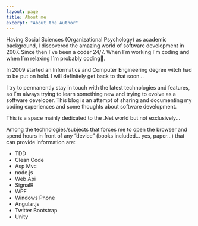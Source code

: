 ```yaml
---
layout: page
title: About me
excerpt: "About the Author"
---
```


 Having Social Sciences (Organizational Psychology) as academic background, I discovered the amazing world of software development in 2007. Since then I´ve been a coder 24/7. When I´m working I´m coding and when I´m relaxing I´m probably coding.

 In 2009 started an Informatics and Computer Engineering degree witch had to be put on hold. I will definitely get back to that soon…

 I try to permanently stay in touch with the latest technologies and features, so I´m always trying to learn something new and trying to evolve as a software developer. This blog is an attempt of sharing and documenting my coding experiences and some thoughts about software development.

 This is a space mainly dedicated to the .Net world but not exclusively…

 Among the technologies/subjects that forces me to open the browser and spend hours in front of any “device” (books included… yes, paper…) that can provide information are:

- TDD
- Clean Code
- Asp Mvc
- node.js
- Web Api
- SignalR
- WPF
- Windows Phone
- Angular.js
- Twitter Bootstrap
- Unity
